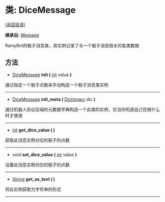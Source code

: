 # 类: DiceMessage  
[(返回目录)](README.md)  
  
**继承自:** [Message](Message.md)  
  
RainyBot的骰子消息类，其实例记录了与一个骰子消息相关的各类数据  
  
## 方法 
  
- [DiceMessage](DiceMessage.md) **init (** [int](https://docs.godotengine.org/en/latest/classes/class_int.html) value **)**  
  
通过指定一个骰子点数来手动构造一个骰子消息类实例  
  
---  
  
- [DiceMessage](DiceMessage.md) **init_meta (** [Dictionary](https://docs.godotengine.org/en/latest/classes/class_dictionary.html) dic **)**  
  
通过机器人协议后端的元数据字典构造一个此类的实例，仅当你知道自己在做什么时才使用  
  
---  
  
- [int](https://docs.godotengine.org/en/latest/classes/class_int.html) **get_dice_value ( )**  
  
获取此消息实例对应的骰子的点数  
  
---  
  
- void **set_dice_value (** [int](https://docs.godotengine.org/en/latest/classes/class_int.html) value **)**  
  
设置此消息实例对应的骰子的点数  
  
---  
  
- [String](https://docs.godotengine.org/en/latest/classes/class_string.html) **get_as_text ( )**  
  
将此实例获取为字符串的形式  
  
---  
  

